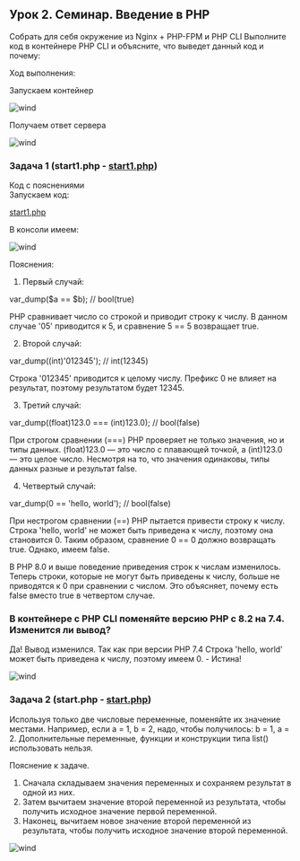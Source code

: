 ## Урок 2. Семинар. Введение в PHP

Собрать для себя окружение из Nginx + PHP-FPM и PHP CLI
Выполните код в контейнере PHP CLI и объясните, что выведет данный код и почему:

Ход выполнения: 

Запускаем контейнер

<image src="img/Запуск контейнера.png" alt="wind">

Получаем ответ сервера

<image src="img/Ответ сервера!.png" alt="wind">

### Задача 1 (start1.php - [start1.php](./start1.php))
Код c пояснениями <br>
Запускаем код:

[start1.php](./start1.php)

В консоли имеем:

<image src="img/выполнено!.png" alt="wind">

Пояснения:

1. Первый случай:

var_dump($a == $b); // bool(true)

PHP сравнивает число со строкой и приводит строку к числу. В данном случае '05' приводится к 5, и сравнение 5 == 5 возвращает true.

2. Второй случай:

var_dump((int)'012345'); // int(12345)

Строка '012345' приводится к целому числу. Префикс 0 не влияет на результат, поэтому результатом будет 12345.

3.  Третий случай:

var_dump((float)123.0 === (int)123.0); // bool(false)

При строгом сравнении (===) PHP проверяет не только значения, но и типы данных. (float)123.0 — это число с плавающей точкой, а (int)123.0 — это целое число. Несмотря на то, что значения одинаковы, типы данных разные и результат  false.

4. Четвертый случай:

var_dump(0 == 'hello, world'); // bool(false)

При нестрогом сравнении (==) PHP пытается привести строку к числу. Строка 'hello, world' не может быть приведена к числу, поэтому она становится 0. Таким образом, сравнение 0 == 0 должно возвращать true. Однако, имеем false.

В PHP 8.0 и выше поведение приведения строк к числам изменилось. Теперь строки, которые не могут быть приведены к числу, больше не приводятся к 0 при сравнении с числом. Это объясняет, почему есть false вместо true в четвертом случае.

### В контейнере с PHP CLI поменяйте версию PHP с 8.2 на 7.4. Изменится ли вывод?
Да! Вывод изменился. Так как при версии РHP 7.4 Строка 'hello, world' может быть приведена к числу, поэтому имеем 0. - Истина! 

<image src="img/Изменение версии на 7.4.png" alt="wind">


### Задача 2 (start.php - [start.php](./start.php))
Используя только две числовые переменные, поменяйте их значение местами. Например, если a = 1, b = 2, надо, чтобы получилось: b = 1, a = 2. Дополнительные переменные, функции и конструкции типа list() использовать нельзя.

Пояснение к задаче.

1. Сначала складываем значения переменных и сохраняем результат в одной из них.
2. Затем вычитаем значение второй переменной из результата, чтобы получить исходное значение первой переменной.
3. Наконец, вычитаем новое значение второй переменной из результата, чтобы получить исходное значение второй переменной.

<image src="img/Поменяли местами.png" alt="wind">